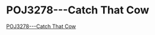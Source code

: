 # POJ3278---Catch That Cow
[POJ3278---Catch That Cow](https://aiwithcloud.com/2022/09/16/poj3278___catch_that_cow/)